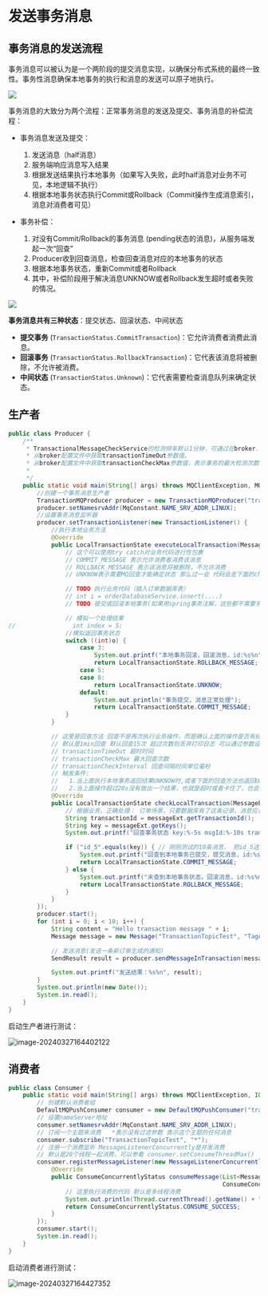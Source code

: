 # 发送事务消息

## 事务消息的发送流程

事务消息可以被认为是一个两阶段的提交消息实现，以确保分布式系统的最终一致性。事务性消息确保本地事务的执行和消息的发送可以原子地执行。

![](https://cdn.jsdelivr.net/gh/letengzz/tc2/img202403192216672.png)

事务消息的大致分为两个流程：正常事务消息的发送及提交、事务消息的补偿流程：

- 事务消息发送及提交：
  1. 发送消息（half消息）
  2. 服务端响应消息写入结果
  3. 根据发送结果执行本地事务（如果写入失败，此时half消息对业务不可见，本地逻辑不执行）
  4. 根据本地事务状态执行Commit或Rollback（Commit操作生成消息索引，消息对消费者可见）

- 事务补偿：
  1. 对没有Commit/Rollback的事务消息 (pending状态的消息)，从服务端发起一次“回查”
  2. Producer收到回查消息，检查回查消息对应的本地事务的状态
  3. 根据本地事务状态，重新Commit或者Rollback
  4. 其中，补偿阶段用于解决消息UNKNOW或者Rollback发生超时或者失败的情况。


![](https://cdn.jsdelivr.net/gh/letengzz/tc2/img202403192217004.png)

**事务消息共有三种状态**：提交状态、回滚状态、中间状态

- **提交事务** (`TransactionStatus.CommitTransaction`)：它允许消费者消费此消息。
- **回滚事务** (`TransactionStatus.RollbackTransaction`)：它代表该消息将被删除，不允许被消费。
- **中间状态** (`TransactionStatus.Unknown`)：它代表需要检查消息队列来确定状态。

## 生产者

```java
public class Producer {
    /**
     * TransactionalMessageCheckService的检测频率默认1分钟，可通过在broker.conf文件中设置transactionCheckInterval的值来改变默认值，单位为毫秒。
     * 从broker配置文件中获取transactionTimeOut参数值。
     * 从broker配置文件中获取transactionCheckMax参数值，表示事务的最大检测次数，如果超过检测次数，消息会默认为丢弃，即回滚消息。
     *
     */
    public static void main(String[] args) throws MQClientException, MQBrokerException, RemotingException, InterruptedException, IOException {
        //创建一个事务消息生产者
        TransactionMQProducer producer = new TransactionMQProducer("transaction-producer-group");
        producer.setNamesrvAddr(MqConstant.NAME_SRV_ADDR_LINUX);
        //设置事务消息监听器
        producer.setTransactionListener(new TransactionListener() {
            //执行本地业务方法
            @Override
            public LocalTransactionState executeLocalTransaction(Message message, Object o) {
                // 这个可以使用try catch对业务代码进行性包裹
                // COMMIT_MESSAGE 表示允许消费者消费该消息
                // ROLLBACK_MESSAGE 表示该消息将被删除，不允许消费
                // UNKNOW表示需要MQ回查才能确定状态 那么过一会 代码会走下面的checkLocalTransaction(msg)方法

                // TODO 执行业务代码（插入订单数据库表）
                // int i = orderDatabaseService.insert(....)
                // TODO 提交或回滚本地事务(如果用spring事务注解，这些都不需要手工去操作)

                // 模拟一个处理结果
//                int index = 5;
                //模拟返回事务状态
                switch ((int)o) {
                    case 3:
                        System.out.printf("本地事务回滚，回滚消息，id:%s%n", message.getKeys());
                        return LocalTransactionState.ROLLBACK_MESSAGE;
                    case 5:
                    case 8:
                        return LocalTransactionState.UNKNOW;
                    default:
                        System.out.println("事务提交，消息正常处理");
                        return LocalTransactionState.COMMIT_MESSAGE;
                }
            }

            // 这里是回查方法 回查不是再次执行业务操作，而是确认上面的操作是否有结果
            // 默认是1min回查 默认回查15次 超过次数则丢弃打印日志 可以通过参数设置
            // transactionTimeOut 超时时间
            // transactionCheckMax 最大回查次数
            // transactionCheckInterval 回查间隔时间单位毫秒
            // 触发条件:
            //   1.当上面执行本地事务返回结果UNKNOW时,或者下面的回查方法也返回UNKNOW时 会触发回查
            //   2.当上面操作超过20s没有做出一个结果，也就是超时或者卡住了，也会进行回查
            @Override
            public LocalTransactionState checkLocalTransaction(MessageExt messageExt) {
                // 根据业务，正确处理： 订单场景，只要数据库有了这条记录，消息应该被commit
                String transactionId = messageExt.getTransactionId();
                String key = messageExt.getKeys();
                System.out.printf("回查事务状态 key:%-5s msgId:%-10s transactionId:%-10s %n", key, messageExt.getMsgId(), transactionId);

                if ("id_5".equals(key)) { // 刚刚测试的10条消息， 把id_5这条消息提交，其他的全部回滚。
                    System.out.printf("回查到本地事务已提交，提交消息，id:%s%n", messageExt.getKeys());
                    return LocalTransactionState.COMMIT_MESSAGE;
                } else {
                    System.out.printf("未查到本地事务状态，回滚消息，id:%s%n", messageExt.getKeys());
                    return LocalTransactionState.ROLLBACK_MESSAGE;
                }
            }
        });
        producer.start();
        for (int i = 0; i < 10; i++) {
            String content = "Hello transaction message " + i;
            Message message = new Message("TransactionTopicTest", "TagA", "id_" + i, content.getBytes(RemotingHelper.DEFAULT_CHARSET));

            // 发送消息(发送一条新订单生成的通知)
            SendResult result = producer.sendMessageInTransaction(message, i);

            System.out.printf("发送结果：%s%n", result);
        }
        System.out.println(new Date());
        System.in.read();
    }
}
```

启动生产者进行测试：

![image-20240327164402122](https://cdn.jsdelivr.net/gh/letengzz/tc2/img202403271644786.png)

## 消费者

```java
public class Consumer {
    public static void main(String[] args) throws MQClientException, IOException {
        // 创建默认消费者组
        DefaultMQPushConsumer consumer = new DefaultMQPushConsumer("transaction-consumer-group");
        // 设置nameServer地址
        consumer.setNamesrvAddr(MqConstant.NAME_SRV_ADDR_LINUX);
        // 订阅一个主题来消费   *表示没有过滤参数 表示这个主题的任何消息
        consumer.subscribe("TransactionTopicTest", "*");
        // 注册一个消费监听 MessageListenerConcurrently是并发消费
        // 默认是20个线程一起消费，可以参看 consumer.setConsumeThreadMax()
        consumer.registerMessageListener(new MessageListenerConcurrently() {
            @Override
            public ConsumeConcurrentlyStatus consumeMessage(List<MessageExt> msgs,
                                                            ConsumeConcurrentlyContext context) {
                // 这里执行消费的代码 默认是多线程消费
                System.out.println(Thread.currentThread().getName() + "----" + new String(msgs.get(0).getBody()));
                return ConsumeConcurrentlyStatus.CONSUME_SUCCESS;
            }
        });
        consumer.start();
        System.in.read();
    }
}
```

启动消费者进行测试：

![image-20240327164427352](https://cdn.jsdelivr.net/gh/letengzz/tc2/img202403271644339.png)
